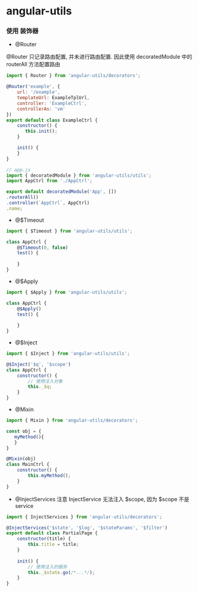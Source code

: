 # angular-utils

### 使用 装饰器

- @Router

@Router 只记录路由配置, 并未进行路由配置. 因此使用 decoratedModule 中的 routerAll 方法配置路由

```js
import { Router } from 'angular-utils/decorators';

@Router('example', {
    url: '/example',
    templateUrl: ExampleTplUrl,
    controller: 'ExampleCtrl',
    controllerAs: 'vm'
})
export default class ExampleCtrl {
    constructor() {
       this.init();
    }

    init() {
    }
}

// app.js
import { decoratedModule } from 'angular-utils/utils';
import AppCtrl from './AppCtrl';

export default decoratedModule('App', [])
.routerAll()
.controller(`AppCtrl`, AppCtrl)
.name;

```

- @$Timeout

```js
import { $Timeout } from 'angular-utils/utils';

class AppCtrl {
	@$Timeout(0, false)
	test() {
	
	}
}
```

- @$Apply

```js
import { $Apply } from 'angular-utils/utils';

class AppCtrl {
	@$Apply()
	test() {
	
	}
}
```

- @$Inject

```js
import { $Inject } from 'angular-utils/utils';

@$Inject('$q', '$scope')
class AppCtrl {
	constructor() {
		// 使用注入对象
		this._$q;
	}
}
```

- @Mixin

```js
import { Mixin } from 'angular-utils/decorators';

const obj = {
   myMethod(){
   }
}

@Mixin(obj)
class MainCtrl {
    constructor() {
        this.myMethod();
    }
}
```

- @InjectServices
注意 InjectService 无法注入 $scope, 因为 $scope 不是 service

```js
import { InjectServices } from 'angular-utils/decorators';

@InjectServices('$state', '$log', '$stateParams', '$filter')
export default class PartialPage {
	constructor(title) {
		this.title = title;
	}
	
	init() {
		// 使用注入的服务
		this._$state.go(/*...*/);
	}
}
```
